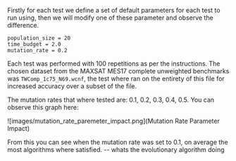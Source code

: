 Firstly for each test we define a set of default parameters for each test to run using, then we will modify one of these parameter and observe the difference.

```
population_size = 20
time_budget = 2.0
mutation_rate = 0.2
```

Each test was performed with 100 repetitions as per the instructions. The chosen dataset from the MAXSAT MES17 complete unweighted benchmarks was `TWComp_1c75_N69.wcnf`, the test where ran on the entirety of this file for increased accuracy over a subset of the file.

The mutation rates that where tested are: 0.1, 0.2, 0.3, 0.4, 0.5. You can observe this graph here:

![images/mutation_rate_paremeter_impact.png](Mutation Rate Parameter Impact)

From this you can see when the mutation rate was set to 0.1, on average the most algorithms where satisfied. -- whats the evolutionary algorithm doing